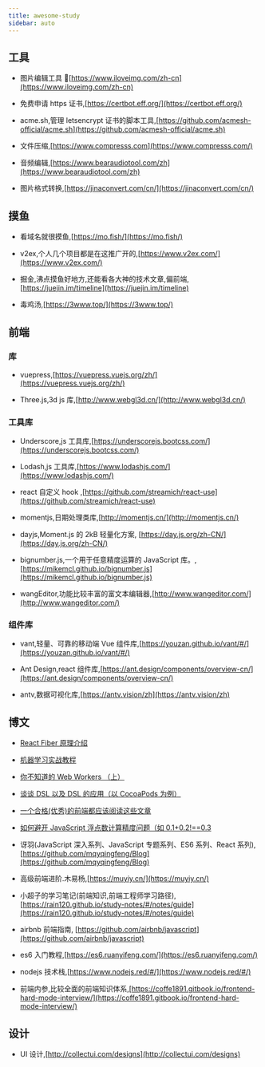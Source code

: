 ```yaml
---
title: awesome-study
sidebar: auto
---
```


## 工具

- 图片编辑工具 🔧[https://www.iloveimg.com/zh-cn](https://www.iloveimg.com/zh-cn)

- 免费申请 https 证书,[https://certbot.eff.org/](https://certbot.eff.org/)

- acme.sh,管理 letsencrypt 证书的脚本工具,[https://github.com/acmesh-official/acme.sh](https://github.com/acmesh-official/acme.sh)

- 文件压缩,[https://www.compresss.com](https://www.compresss.com/)

- 音频编辑,[https://www.bearaudiotool.com/zh](https://www.bearaudiotool.com/zh)

- 图片格式转换,[https://jinaconvert.com/cn/](https://jinaconvert.com/cn/)

## 摸鱼

- 看域名就很摸鱼,[https://mo.fish/](https://mo.fish/)

- v2ex,个人几个项目都是在这推广开的,[https://www.v2ex.com/](https://www.v2ex.com/)

- 掘金,沸点摸鱼好地方,还能看各大神的技术文章,偏前端,[https://juejin.im/timeline](https://juejin.im/timeline)

- 毒鸡汤,[https://3www.top/](https://3www.top/)

## 前端

### 库

- vuepress,[https://vuepress.vuejs.org/zh/](https://vuepress.vuejs.org/zh/)

- Three.js,3d js 库,[http://www.webgl3d.cn/](http://www.webgl3d.cn/)

### 工具库

- Underscore,js 工具库,[https://underscorejs.bootcss.com/](https://underscorejs.bootcss.com/)

- Lodash,js 工具库,[https://www.lodashjs.com/](https://www.lodashjs.com/)

- react 自定义 hook ,[https://github.com/streamich/react-use](https://github.com/streamich/react-use)

- momentjs,日期处理类库,[http://momentjs.cn/](http://momentjs.cn/)

- dayjs,Moment.js 的 2kB 轻量化方案, [https://day.js.org/zh-CN/](https://day.js.org/zh-CN/)

- bignumber.js,一个用于任意精度运算的 JavaScript 库。,[https://mikemcl.github.io/bignumber.js](https://mikemcl.github.io/bignumber.js)

- wangEditor,功能比较丰富的富文本编辑器,[http://www.wangeditor.com/](http://www.wangeditor.com/)

### 组件库

- vant,轻量、可靠的移动端 Vue 组件库,[https://youzan.github.io/vant/#/](https://youzan.github.io/vant/#/)

- Ant Design,react 组件库,[https://ant.design/components/overview-cn/](https://ant.design/components/overview-cn/)

- antv,数据可视化库,[https://antv.vision/zh](https://antv.vision/zh)

## 博文

- [React Fiber 原理介绍](https://segmentfault.com/a/1190000018250127?utm_source=tag-newest)

- [机器学习实战教程](https://cuijiahua.com/blog/ml/)

- [你不知道的 Web Workers （上）](https://juejin.im/post/5ef2a554f265da02e47d952b)

- [谈谈 DSL 以及 DSL 的应用（以 CocoaPods 为例）](https://draveness.me/dsl/)

- [一个合格(优秀)的前端都应该阅读这些文章](https://juejin.im/post/5d387f696fb9a07eeb13ea60)

- [如何避开 JavaScript 浮点数计算精度问题（如 0.1+0.2!==0.3](https://wjw465150.github.io/blog/blog/my_data/%E5%BC%80%E5%8F%91/JavaScript/%E5%A6%82%E4%BD%95%E9%81%BF%E5%BC%80JavaScript%E6%B5%AE%E7%82%B9%E6%95%B0%E8%AE%A1%E7%AE%97%E7%B2%BE%E5%BA%A6%E9%97%AE%E9%A2%98.html)

- 讶羽(JavaScript 深入系列、JavaScript 专题系列、ES6 系列、React 系列),[https://github.com/mqyqingfeng/Blog](https://github.com/mqyqingfeng/Blog)

- 高级前端进阶.木易杨,[https://muyiy.cn/](https://muyiy.cn/)

* 小超子的学习笔记(前端知识,前端工程师学习路径),[https://rain120.github.io/study-notes/#/notes/guide](https://rain120.github.io/study-notes/#/notes/guide)

* airbnb 前端指南, [https://github.com/airbnb/javascript](https://github.com/airbnb/javascript)

* es6 入门教程,[https://es6.ruanyifeng.com/](https://es6.ruanyifeng.com/)

* nodejs 技术栈,[https://www.nodejs.red/#/](https://www.nodejs.red/#/)

- 前端内参,比较全面的前端知识体系,[https://coffe1891.gitbook.io/frontend-hard-mode-interview/](https://coffe1891.gitbook.io/frontend-hard-mode-interview/)

## 设计

- UI 设计,[http://collectui.com/designs](http://collectui.com/designs)
